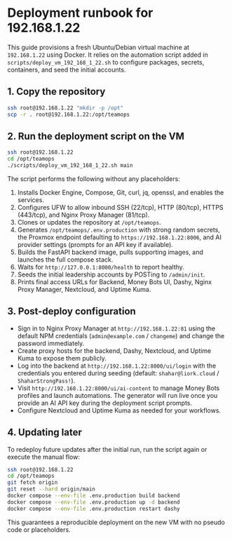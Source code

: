 # Deployment runbook for 192.168.1.22

This guide provisions a fresh Ubuntu/Debian virtual machine at `192.168.1.22` using Docker. It relies on the automation script added in `scripts/deploy_vm_192_168_1_22.sh` to configure packages, secrets, containers, and seed the initial accounts.

## 1. Copy the repository

```bash
ssh root@192.168.1.22 "mkdir -p /opt"
scp -r . root@192.168.1.22:/opt/teamops
```

## 2. Run the deployment script on the VM

```bash
ssh root@192.168.1.22
cd /opt/teamops
./scripts/deploy_vm_192_168_1_22.sh main
```

The script performs the following without any placeholders:

1. Installs Docker Engine, Compose, Git, curl, jq, openssl, and enables the services.
2. Configures UFW to allow inbound SSH (22/tcp), HTTP (80/tcp), HTTPS (443/tcp), and Nginx Proxy Manager (81/tcp).
3. Clones or updates the repository at `/opt/teamops`.
4. Generates `/opt/teamops/.env.production` with strong random secrets, the Proxmox endpoint defaulting to `https://192.168.1.22:8006`, and AI provider settings (prompts for an API key if available).
5. Builds the FastAPI backend image, pulls supporting images, and launches the full compose stack.
6. Waits for `http://127.0.0.1:8000/health` to report healthy.
7. Seeds the initial leadership accounts by POSTing to `/admin/init`.
8. Prints final access URLs for Backend, Money Bots UI, Dashy, Nginx Proxy Manager, Nextcloud, and Uptime Kuma.

## 3. Post-deploy configuration

* Sign in to Nginx Proxy Manager at `http://192.168.1.22:81` using the default NPM credentials (`admin@example.com` / `changeme`) and change the password immediately.
* Create proxy hosts for the backend, Dashy, Nextcloud, and Uptime Kuma to expose them publicly.
* Log into the backend at `http://192.168.1.22:8000/ui/login` with the credentials you entered during seeding (default: `shahar@liork.cloud` / `ShaharStrongPass!`).
* Visit `http://192.168.1.22:8000/ui/ai-content` to manage Money Bots profiles and launch automations. The generator will run live once you provide an AI API key during the deployment script prompts.
* Configure Nextcloud and Uptime Kuma as needed for your workflows.

## 4. Updating later

To redeploy future updates after the initial run, run the script again or execute the manual flow:

```bash
ssh root@192.168.1.22
cd /opt/teamops
git fetch origin
git reset --hard origin/main
docker compose --env-file .env.production build backend
docker compose --env-file .env.production up -d backend
docker compose --env-file .env.production restart dashy
```

This guarantees a reproducible deployment on the new VM with no pseudo code or placeholders.
